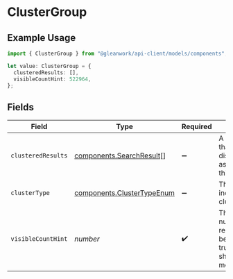 # ClusterGroup

## Example Usage

```typescript
import { ClusterGroup } from "@gleanwork/api-client/models/components";

let value: ClusterGroup = {
  clusteredResults: [],
  visibleCountHint: 522964,
};
```

## Fields

| Field                                                                                    | Type                                                                                     | Required                                                                                 | Description                                                                              |
| ---------------------------------------------------------------------------------------- | ---------------------------------------------------------------------------------------- | ---------------------------------------------------------------------------------------- | ---------------------------------------------------------------------------------------- |
| `clusteredResults`                                                                       | [components.SearchResult](../../models/components/searchresult.md)[]                     | :heavy_minus_sign:                                                                       | A list of results that should be displayed as associated with this result.               |
| `clusterType`                                                                            | [components.ClusterTypeEnum](../../models/components/clustertypeenum.md)                 | :heavy_minus_sign:                                                                       | The reason for inclusion of clusteredResults.                                            |
| `visibleCountHint`                                                                       | *number*                                                                                 | :heavy_check_mark:                                                                       | The default number of results to display before truncating and showing a "see more" link |